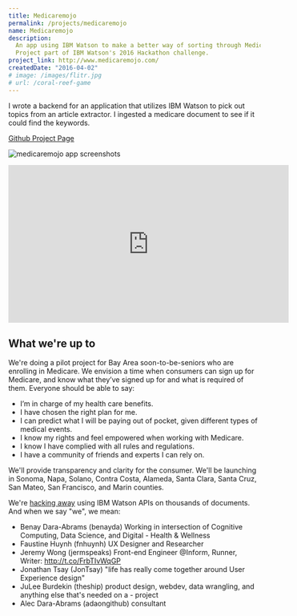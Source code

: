 ```yaml
---
title: Medicaremojo
permalink: /projects/medicaremojo
name: Medicaremojo
description:
  An app using IBM Watson to make a better way of sorting through Medicare documentation.
  Project part of IBM Watson's 2016 Hackathon challenge.
project_link: http://www.medicaremojo.com/
createdDate: "2016-04-02"
# image: /images/flitr.jpg
# url: /coral-reef-game
---
```


I wrote a backend for an application that utilizes IBM Watson to pick out topics from an article extractor. I ingested a medicare document to see if it could find the keywords.

[Github Project Page](https://github.com/medicaremojo/ibmhack)

![medicaremojo app screenshots](/images/mm-ibm-hack.png)

<iframe width="560" height="315" src="https://www.youtube.com/embed/N-x-24C38Kk" frameborder="0" allowfullscreen></iframe>

## What we're up to

We're doing a pilot project for Bay Area soon-to-be-seniors who are enrolling in Medicare. We envision a time when consumers can sign up for Medicare, and know what they’ve signed up for and what is required of them. Everyone should be able to say:

- I’m in charge of my health care benefits.
- I have chosen the right plan for me.
- I can predict what I will be paying out of pocket, given different types of medical events.
- I know my rights and feel empowered when working with Medicare.
- I know I have complied with all rules and regulations.
- I have a community of friends and experts I can rely on.

We'll provide transparency and clarity for the consumer. We'll be launching in Sonoma, Napa, Solano, Contra Costa, Alameda, Santa Clara, Santa Cruz, San Mateo, San Francisco, and Marin counties.

We're [hacking away](https://devpost.com/software/medicaremojo-hieqj8) using IBM Watson APIs on thousands of documents. And when we say "we", we mean:

- Benay Dara-Abrams (benayda)
  Working in intersection of Cognitive Computing, Data Science, and Digital - Health & Wellness
- Faustine Huynh (fnhuynh)
  UX Designer and Researcher
- Jeremy Wong (jermspeaks)
  Front-end Engineer @Inform, Runner, Writer: http://t.co/FrbTIvWqGP
- Jonathan Tsay (JonTsay)
  "life has really come together around User Experience design"
- JuLee Burdekin (theship)
  product design, webdev, data wrangling, and anything else that's needed on a - project
- Alec Dara-Abrams (adaongithub)
  consultant
